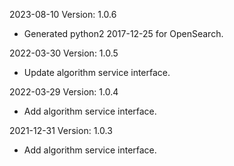 2023-08-10 Version: 1.0.6
- Generated python2 2017-12-25 for OpenSearch.

2022-03-30 Version: 1.0.5
- Update algorithm service interface.

2022-03-29 Version: 1.0.4
- Add algorithm service interface.

2021-12-31 Version: 1.0.3
- Add algorithm service interface.

